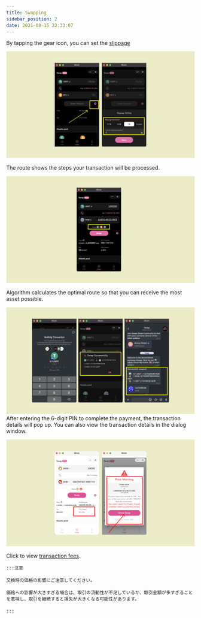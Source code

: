```yaml
---
title: Swapping
sidebar_position: 2
date: 2021-08-15 22:33:07
---
```



By tapping the gear icon, you can set the [slippage](https://docs.pando.im/docs/lake/key-concepts/slippage-impernament-loss)

![](../assets/swapping-p1.png)



The route shows the steps your transaction will be processed.

![](../assets/swapping-p2.png)

Algorithm calculates the optimal route so that you can receive the most asset possible.



![](../assets/swapping-p3.png) After entering the 6-digit PIN to complete the payment, the transaction details will pop up. You can also view the transaction details in the dialog window.



![](../assets/swap-p.png)

Click to view [transaction fees](https://docs.pando.im/docs/lake/key-concepts/trading-fee).

````mdx-code-block
:::注意

交換時の価格の影響にご注意してください。 

価格への影響が大きすぎる場合は、取引の流動性が不足しているか、取引金額が多すぎることを意味し、取引を継続すると損失が大きくなる可能性があります。

:::
````